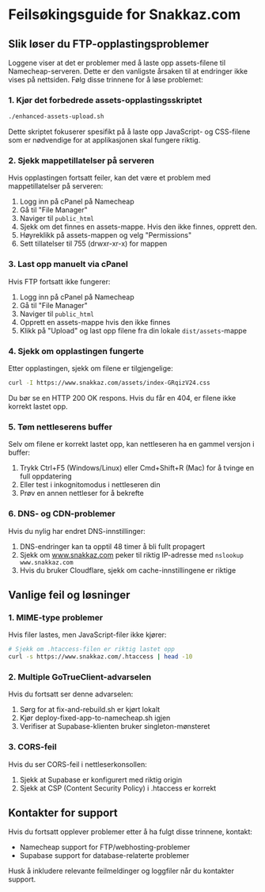 # Feilsøkingsguide for Snakkaz.com

## Slik løser du FTP-opplastingsproblemer

Loggene viser at det er problemer med å laste opp assets-filene til Namecheap-serveren. Dette er den vanligste årsaken til at endringer ikke vises på nettsiden. Følg disse trinnene for å løse problemet:

### 1. Kjør det forbedrede assets-opplastingsskriptet

```bash
./enhanced-assets-upload.sh
```

Dette skriptet fokuserer spesifikt på å laste opp JavaScript- og CSS-filene som er nødvendige for at applikasjonen skal fungere riktig.

### 2. Sjekk mappetillatelser på serveren

Hvis opplastingen fortsatt feiler, kan det være et problem med mappetillatelser på serveren:

1. Logg inn på cPanel på Namecheap
2. Gå til "File Manager"
3. Naviger til `public_html`
4. Sjekk om det finnes en assets-mappe. Hvis den ikke finnes, opprett den.
5. Høyreklikk på assets-mappen og velg "Permissions"
6. Sett tillatelser til 755 (drwxr-xr-x) for mappen

### 3. Last opp manuelt via cPanel

Hvis FTP fortsatt ikke fungerer:

1. Logg inn på cPanel på Namecheap
2. Gå til "File Manager"
3. Naviger til `public_html`
4. Opprett en assets-mappe hvis den ikke finnes
5. Klikk på "Upload" og last opp filene fra din lokale `dist/assets`-mappe

### 4. Sjekk om opplastingen fungerte

Etter opplastingen, sjekk om filene er tilgjengelige:

```bash
curl -I https://www.snakkaz.com/assets/index-GRqizV24.css
```

Du bør se en HTTP 200 OK respons. Hvis du får en 404, er filene ikke korrekt lastet opp.

### 5. Tøm nettleserens buffer

Selv om filene er korrekt lastet opp, kan nettleseren ha en gammel versjon i buffer:

1. Trykk Ctrl+F5 (Windows/Linux) eller Cmd+Shift+R (Mac) for å tvinge en full oppdatering
2. Eller test i inkognitomodus i nettleseren din
3. Prøv en annen nettleser for å bekrefte

### 6. DNS- og CDN-problemer

Hvis du nylig har endret DNS-innstillinger:

1. DNS-endringer kan ta opptil 48 timer å bli fullt propagert
2. Sjekk om www.snakkaz.com peker til riktig IP-adresse med `nslookup www.snakkaz.com`
3. Hvis du bruker Cloudflare, sjekk om cache-innstillingene er riktige

## Vanlige feil og løsninger

### 1. MIME-type problemer

Hvis filer lastes, men JavaScript-filer ikke kjører:

```bash
# Sjekk om .htaccess-filen er riktig lastet opp
curl -s https://www.snakkaz.com/.htaccess | head -10
```

### 2. Multiple GoTrueClient-advarselen

Hvis du fortsatt ser denne advarselen:

1. Sørg for at fix-and-rebuild.sh er kjørt lokalt
2. Kjør deploy-fixed-app-to-namecheap.sh igjen
3. Verifiser at Supabase-klienten bruker singleton-mønsteret

### 3. CORS-feil

Hvis du ser CORS-feil i nettleserkonsollen:

1. Sjekk at Supabase er konfigurert med riktig origin
2. Sjekk at CSP (Content Security Policy) i .htaccess er korrekt

## Kontakter for support

Hvis du fortsatt opplever problemer etter å ha fulgt disse trinnene, kontakt:

- Namecheap support for FTP/webhosting-problemer
- Supabase support for database-relaterte problemer

Husk å inkludere relevante feilmeldinger og loggfiler når du kontakter support.

